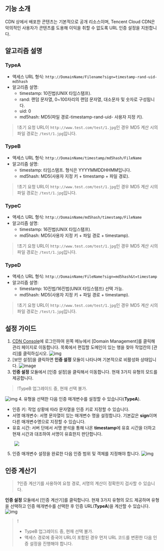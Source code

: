 ## 기능 소개
CDN 상에서 배포한 콘텐츠는 기본적으로 공개 리소스이며, Tencent Cloud CDN은 악의적인 사용자가 콘텐츠를 도용해 이익을 취할 수 없도록 URL 인증 설정을 지원합니다.

## 알고리즘 설명
### TypeA
- 액세스 URL 형식: `http://DomainName/Filename?sign=timestamp-rand-uid-md5hash`
- 알고리즘 설명:
  - timestamp: 10진법(UNIX 타임스탬프).
  - rand: 랜덤 문자열, 0~100자리의 랜덤 문자열, 대소문자 및 숫자로 구성됩니다.
  - uid: 0
  - md5hash: MD5(파일 경로-timestamp-rand-uid- 사용자 지정 키).

> !초기 요청 URL이 `http://www.test.com/test/1.jpg`인 경우 MD5 계산 시의 파일 경로는 `/test/1.jpg`입니다.

### TypeB
- 액세스 URL 형식: `http://DomainName/timestamp/md5hash/FileName`
- 알고리즘 설명:
  - timestamp: 타임스탬프. 형식은 YYYYMMDDHHMM입니다.
  - md5hash: MD5(사용자 지정 키 + timestamp + 파일 경로).

> !초기 요청 URL이 `http://www.test.com/test/1.jpg`인 경우 MD5 계산 시의 파일 경로는 `/test/1.jpg`입니다.

### TypeC
- 액세스 URL 형식: `http://DomainName/md5hash/timestamp/FileName`
- 알고리즘 설명:
  - timestamp: 16진법(UNIX 타임스탬프).
  - md5hash: MD5(사용자 지정 키 + 파일 경로 + timestamp).

> !초기 요청 URL이 `http://www.test.com/test/1.jpg`인 경우 MD5 계산 시의 파일 경로는 `/test/1.jpg`입니다.

### TypeD
- 액세스 URL 형식: `http://DomainName/FileName?sign=md5hash&t=timestamp`
- 알고리즘 설명:
  - timestamp: 10진법/16진법(UNIX 타임스탬프) 선택 가능.
  - md5hash: MD5(사용자 지정 키 + 파일 경로 + timestamp).

> !초기 요청 URL이 `http://www.test.com/test/1.jpg`인 경우 MD5 계산 시의 파일 경로는 `/test/1.jpg`입니다.

## 설정 가이드
1. [CDN Console](https://console.cloud.tencent.com/cdn)에 로그인하여 왼쪽 메뉴에서 [Domain Management]를 클릭해 관리 페이지로 이동합니다. 목록에서 편집할 도메인이 있는 행을 찾아 작업칸의 [관리]를 클릭하십시오.
![img](https://main.qcloudimg.com/raw/dec7f22ef91890a5d39b969d01437361.png)
2. [보안 설정]을 클릭하면 **인증 설정** 모듈이 나타나며 기본적으로 비활성화 상태입니다.
![image](https://main.qcloudimg.com/raw/7704e3f764d2e99ed61504783bb36b42.png)
3. **인증 설정** 모듈에서 [인증 설정]을 클릭해서 이동합니다. 현재 3가지 유형의 모드를 제공합니다.
> !TypeB 업그레이드 중, 현재 선택 불가.
> 
![img](https://main.qcloudimg.com/raw/e011bc76fafa307013956f9b4f1e3b4c.png)
4. 유형을 선택한 다음 인증 매개변수를 설정할 수 있습니다(**TypeA**).
   - 인증 키: 작업 상황에 따라 문자열을 인증 키로 지정할 수 있습니다.
   - 서명 매개변수: 서명 문자열이 있는 매개변수 명을 설정합니다. 기본값은 **sign**이며 다른 매개변수명으로 지정할 수 있습니다.
   - 유효 시간: 서버 단에서 서명 분석을 통해 나온 **timestamp**에 유효 시간을 더하고 현재 시간과 대조하여 서명이 유효한지 판단합니다.

<img src="https://main.qcloudimg.com/raw/95253c212fcd2028d37d8e2f5f828c41.png"  style="margin: 0px 0px 0px 30px;">

5. 인증 매개변수 설정을 완료한 다음 인증 범위 및 객체를 지정해야 합니다.
![img](https://main.qcloudimg.com/raw/4c89dd4fc8aab848a3ada068794c2977.png)

## 인증 계산기
> ?인증 계산기를 사용하여 요청 경로, 서명의 계산이 정확한지 검사할 수 있습니다.
> 
**인증 설정** 모듈에서 [인증 계산기]를 클릭합니다. 현재 3가지 유형의 모드 제공하며 유형을 선택하고 인증 매개변수를 선택한 후 인증 URL(**TypeA**)을 계산할 수 있습니다.
![img](https://main.qcloudimg.com/raw/8d090ea7b5358120a1e233245e06f885.png)
> !
> - TypeB 업그레이드 중, 현재 선택 불가.
> - 액세스 경로에 중국어 URL이 포함된 경우 먼저 URL 코드를 변환한 다음 인증 설정을 진행해야 합니다.

